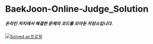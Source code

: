 # BaekJoon-Online-Judge_Solution
##### 온라인 저지에서 해결한 문제의 코드를 모아둔 저장소입니다.


[![Solved.ac프로필](http://mazassumnida.wtf/api/v2/generate_badge?boj=rlarjsdn3)](https://solved.ac/rlarjsdn3)
